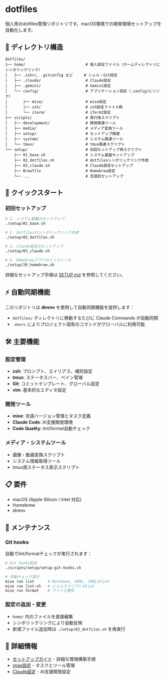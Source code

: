 # dotfiles

個人用のdotfiles管理リポジトリです。macOS環境での開発環境セットアップを自動化します。

## 📁 ディレクトリ構造

```
dotfiles/
├── home/                           # 個人設定ファイル（ホームディレクトリにシンボリックリンク）
│   ├── .zshrc, .gitconfig など     # シェル・Git設定
│   ├── .claude/                    # Claude設定
│   ├── .gemini/                    # Gemini設定
│   └── config/                     # アプリケーション設定（.config/にリンク）
│       ├── mise/                   # mise設定
│       ├── zsh/                    # zsh設定ファイル群
│       └── iterm/                  # iTerm2設定
├── scripts/                        # 実行用スクリプト
│   ├── development/                # 開発関連ツール
│   ├── media/                      # メディア変換ツール
│   ├── setup/                      # セットアップ関連
│   ├── system/                     # システム関連ツール
│   └── tmux/                       # tmux関連スクリプト
└── setup/                          # 初回セットアップ用スクリプト
    ├── 01_base.sh                  # システム基盤セットアップ
    ├── 02_dotfiles.sh              # dotfilesシンボリックリンク作成
    ├── 03_claude.sh                # Claude設定セットアップ
    ├── Brewfile                    # Homebrew設定
    └── ...                         # 言語別セットアップ
```

## 🚀 クイックスタート

### 初回セットアップ

```bash
# 1. システム基盤のセットアップ
./setup/01_base.sh

# 2. dotfilesのシンボリックリンク作成
./setup/02_dotfiles.sh

# 3. Claude設定のセットアップ
./setup/03_claude.sh

# 4. Homebrewアプリのインストール
./setup/20_homebrew.sh
```

詳細なセットアップ手順は [SETUP.md](SETUP.md) を参照してください。

## ⚡ 自動同期機能

このリポジトリは **direnv** を使用して自動同期機能を提供します：

- `dotfiles/` ディレクトリに移動するたびに Claude Commands が自動同期
- `.envrc` によりプロジェクト固有のコマンドがグローバルに利用可能

## 🛠️ 主要機能

### 設定管理

- **zsh**: プロンプト、エイリアス、補完設定
- **tmux**: ステータスバー、ペイン管理
- **Git**: コミットテンプレート、グローバル設定
- **vim**: 基本的なエディタ設定

### 開発ツール

- **mise**: 言語バージョン管理とタスク定義
- **Claude Code**: AI支援開発環境
- **Code Quality**: lint/format自動チェック

### メディア・システムツール

- 画像・動画変換スクリプト
- システム情報取得ツール
- tmux用ステータス表示スクリプト

## 📋 要件

- macOS (Apple Silicon / Intel 対応)
- Homebrew
- direnv

## 🔧 メンテナンス

### Git hooks

自動でlint/formatチェックが実行されます：

```bash
# Git hooks設定
./scripts/setup/setup-git-hooks.sh

# 手動チェック実行
mise run lint      # Markdown, YAML, TOMLのlint
mise run lint-sh   # シェルスクリプトのlint
mise run format    # ファイル整形
```

### 設定の追加・変更

- `home/` 内のファイルを直接編集
- シンボリックリンクにより自動反映
- 新規ファイル追加時は `./setup/02_dotfiles.sh` を再実行

## 📖 詳細情報

- [セットアップガイド](SETUP.md) - 詳細な環境構築手順
- [mise設定](home/config/mise/config.toml) - タスクとツール管理
- [Claude設定](home/.claude/) - AI支援開発設定
